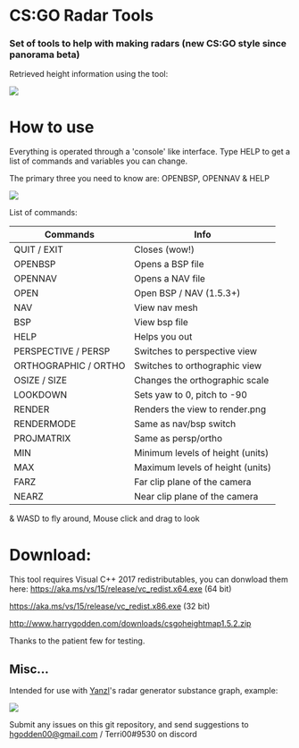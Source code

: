# CS:GO Radar Tools
### Set of tools to help with making radars (new CS:GO style since panorama beta)
Retrieved height information using the tool:

![](https://i.imgur.com/gd1OC8g.png)

# How to use
Everything is operated through a 'console' like interface. Type HELP to get a list of commands and variables you can change.

The primary three you need to know are: OPENBSP, OPENNAV & HELP

![](https://i.imgur.com/vmQ6BDa.gif)

List of commands:

| Commands						             | Info                             |
|----------------------------------|----------------------------------|
| QUIT / EXIT                      | Closes (wow!)                    |
| OPENBSP                          | Opens a BSP file                 |
| OPENNAV                          | Opens a NAV file                 |
| OPEN                             | Open BSP / NAV (1.5.3+)          |
| NAV                              | View nav mesh                    |
| BSP                              | View bsp file                    |
| HELP                             | Helps you out                    |
| PERSPECTIVE / PERSP              | Switches to perspective view     |
| ORTHOGRAPHIC / ORTHO             | Switches to orthographic view    |
| OSIZE / SIZE <int>               | Changes the orthographic scale   |
| LOOKDOWN                         | Sets yaw to 0, pitch to -90      |
| RENDER                           | Renders the view to render.png   |
| RENDERMODE <int>                 | Same as nav/bsp switch           |
| PROJMATRIX <int>                 | Same as persp/ortho              |
| MIN    <int>                     | Minimum levels of height (units) |
| MAX    <int>                     | Maximum levels of height (units) |
| FARZ <int>                       | Far clip plane of the camera     |
| NEARZ <int>                      | Near clip plane of the camera    |

& WASD to fly around, Mouse click and drag to look

# Download:
This tool requires Visual C++ 2017 redistributables, you can donwload them here:
https://aka.ms/vs/15/release/vc_redist.x64.exe (64 bit)

https://aka.ms/vs/15/release/vc_redist.x86.exe (32 bit)

http://www.harrygodden.com/downloads/csgoheightmap1.5.2.zip

Thanks to the patient few for testing.

## Misc... 
Intended for use with [Yanzl](https://github.com/gortnarj)'s radar generator substance graph, example:

![](https://i.imgur.com/gQ2TLRC.png)

Submit any issues on this git repository, and send suggestions to hgodden00@gmail.com / Terri00#9530 on discord
